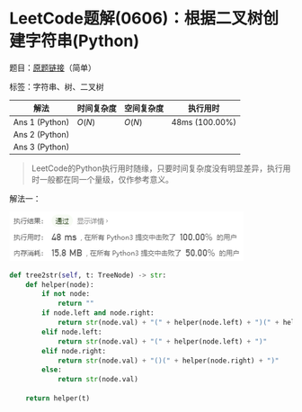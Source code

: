 # LeetCode题解(0606)：根据二叉树创建字符串(Python)

题目：[原题链接](https://leetcode-cn.com/problems/construct-string-from-binary-tree/)（简单）

标签：字符串、树、二叉树

| 解法           | 时间复杂度 | 空间复杂度 | 执行用时       |
| -------------- | ---------- | ---------- | -------------- |
| Ans 1 (Python) | $O(N)$     | $O(N)$     | 48ms (100.00%) |
| Ans 2 (Python) |            |            |                |
| Ans 3 (Python) |            |            |                |

>  LeetCode的Python执行用时随缘，只要时间复杂度没有明显差异，执行用时一般都在同一个量级，仅作参考意义。

解法一：

![LeetCode题解(0606)：截图1.png](LeetCode题解(0606)：截图1.png)

```python
def tree2str(self, t: TreeNode) -> str:
    def helper(node):
        if not node:
            return ""
        if node.left and node.right:
            return str(node.val) + "(" + helper(node.left) + ")(" + helper(node.right) + ")"
        elif node.left:
            return str(node.val) + "(" + helper(node.left) + ")"
        elif node.right:
            return str(node.val) + "()(" + helper(node.right) + ")"
        else:
            return str(node.val)

    return helper(t)
```